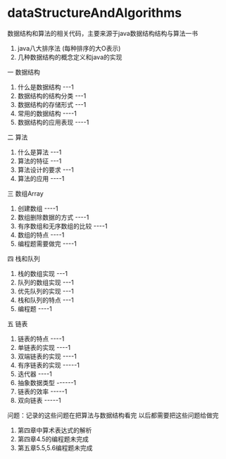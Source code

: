 # dataStructureAndAlgorithms
数据结构和算法的相关代码，主要来源于java数据结构结构与算法一书

1. java八大排序法 (每种排序的大O表示)
2. 几种数据结构的概念定义和java的实现

一 数据结构
   1. 什么是数据结构  ---1
   2. 数据结构的结构分类 ---1
   3. 数据结构的存储形式 ---1
   4. 常用的数据结构 ----1
   5. 数据结构的应用表现 ----1
   
二 算法
   1. 什么是算法 ---1
   2. 算法的特征 ---1
   3. 算法设计的要求  ---1
   4. 算法的应用 ----1
   
三 数组Array 
   1. 创建数组  ----1
   2. 数组删除数据的方式 ----1
   3. 有序数组和无序数组的比较 ----1
   4. 数组的特点 ----1
   5. 编程题需要做完 ----1
   
四 栈和队列
   1. 栈的数组实现 ---1
   2. 队列的数组实现 ---1
   3. 优先队列的实现 ---1
   4. 栈和队列的特点 ---1
   5. 编程题  ----1
   
五 链表
   1. 链表的特点 ----1
   2. 单链表的实现 ----1
   3. 双端链表的实现 ----1
   4. 有序链表的实现 -----1
   5. 迭代器 ----1
   6. 抽象数据类型 ------1
   7. 链表的效率 -----1
   8. 双向链表  -----1
   
   
   
   
   
   
   
   
   
   
   
   
   
   
   
问题：记录的这些问题在把算法与数据结构看完
     以后都需要把这些问题给做完
1. 第四章中算术表达式的解析
2. 第四章4.5的编程题未完成
3. 第五章5.5,5.6编程题未完成
